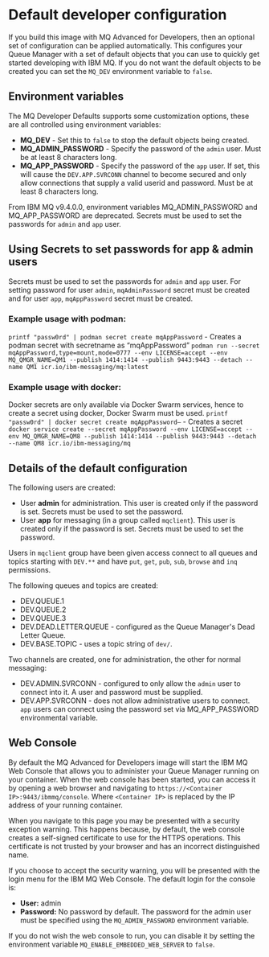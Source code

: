 # Default developer configuration

If you build this image with MQ Advanced for Developers, then an optional set of configuration can be applied automatically.  This configures your Queue Manager with a set of default objects that you can use to quickly get started developing with IBM MQ. If you do not want the default objects to be created you can set the `MQ_DEV` environment variable to `false`.

## Environment variables

The MQ Developer Defaults supports some customization options, these are all controlled using environment variables:

* **MQ_DEV** - Set this to `false` to stop the default objects being created.
* **MQ_ADMIN_PASSWORD** - Specify the password of the `admin` user. Must be at least 8 characters long.
* **MQ_APP_PASSWORD** - Specify the password of the `app` user. If set, this will cause the `DEV.APP.SVRCONN` channel to become secured and only allow connections that supply a valid userid and password. Must be at least 8 characters long.

From IBM MQ v9.4.0.0, environment variables MQ_ADMIN_PASSWORD and MQ_APP_PASSWORD are deprecated. Secrets must be used to set the passwords for `admin` and `app` user.

## Using Secrets to set passwords for app & admin users

Secrets must be used to set the passwords for `admin` and `app` user. For setting password for user `admin`, `mqAdminPassword` secret must be created and for user `app`, `mqAppPassword` secret must be created.

### Example usage with podman:

`printf "passw0rd" | podman secret create mqAppPassword` - Creates a podman secret with secretname as “mqAppPassword”
`podman run --secret mqAppPassword,type=mount,mode=0777 --env LICENSE=accept --env MQ_QMGR_NAME=QM1 --publish 1414:1414 --publish 9443:9443 --detach --name QM1 icr.io/ibm-messaging/mq:latest`

### Example usage with docker:

Docker secrets are only available via Docker Swarm services, hence to create a secret using docker, Docker Swarm must be used.
`printf "passw0rd" | docker secret create mqAppPassword–` - Creates a secret
`docker service create --secret mqAppPassword --env LICENSE=accept --env MQ_QMGR_NAME=QM8 --publish 1414:1414 --publish 9443:9443 --detach --name QM8 icr.io/ibm-messaging/mq`


## Details of the default configuration

The following users are created:

* User **admin** for administration. This user is created only if the password is set. Secrets must be used to set the password.
* User **app** for messaging (in a group called `mqclient`). This user is created only if the password is set. Secrets must be used to set the password.

Users in `mqclient` group have been given access connect to all queues and topics starting with `DEV.**` and have `put`, `get`, `pub`, `sub`, `browse` and `inq` permissions.

The following queues and topics are created:

* DEV.QUEUE.1
* DEV.QUEUE.2
* DEV.QUEUE.3
* DEV.DEAD.LETTER.QUEUE - configured as the Queue Manager's Dead Letter Queue.
* DEV.BASE.TOPIC - uses a topic string of `dev/`.

Two channels are created, one for administration, the other for normal messaging:

* DEV.ADMIN.SVRCONN - configured to only allow the `admin` user to connect into it.  A user and password must be supplied.
* DEV.APP.SVRCONN - does not allow administrative users to connect.  `app` users can connect using the password set via MQ_APP_PASSWORD environmental variable.

## Web Console

By default the MQ Advanced for Developers image will start the IBM MQ Web Console that allows you to administer your Queue Manager running on your container. When the web console has been started, you can access it by opening a web browser and navigating to `https://<Container IP>:9443/ibmmq/console`. Where `<Container IP>` is replaced by the IP address of your running container.

When you navigate to this page you may be presented with a security exception warning. This happens because, by default, the web console creates a self-signed certificate to use for the HTTPS operations. This certificate is not trusted by your browser and has an incorrect distinguished name.

If you choose to accept the security warning, you will be presented with the login menu for the IBM MQ Web Console. The default login for the console is:

* **User:** admin
* **Password:** No password by default. The password for the admin user must be specified using the `MQ_ADMIN_PASSWORD` environment variable.

If you do not wish the web console to run, you can disable it by setting the environment variable `MQ_ENABLE_EMBEDDED_WEB_SERVER` to `false`.

